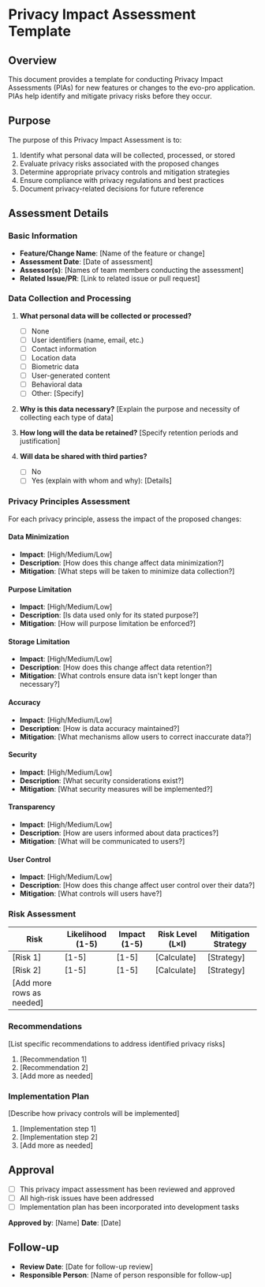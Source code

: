 # Privacy Impact Assessment Template

## Overview

This document provides a template for conducting Privacy Impact Assessments (PIAs) for new features or changes to the evo-pro application. PIAs help identify and mitigate privacy risks before they occur.

## Purpose

The purpose of this Privacy Impact Assessment is to:
1. Identify what personal data will be collected, processed, or stored
2. Evaluate privacy risks associated with the proposed changes
3. Determine appropriate privacy controls and mitigation strategies
4. Ensure compliance with privacy regulations and best practices
5. Document privacy-related decisions for future reference

## Assessment Details

### Basic Information

- **Feature/Change Name**: [Name of the feature or change]
- **Assessment Date**: [Date of assessment]
- **Assessor(s)**: [Names of team members conducting the assessment]
- **Related Issue/PR**: [Link to related issue or pull request]

### Data Collection and Processing

1. **What personal data will be collected or processed?**
   - [ ] None
   - [ ] User identifiers (name, email, etc.)
   - [ ] Contact information
   - [ ] Location data
   - [ ] Biometric data
   - [ ] User-generated content
   - [ ] Behavioral data
   - [ ] Other: [Specify]

2. **Why is this data necessary?**
   [Explain the purpose and necessity of collecting each type of data]

3. **How long will the data be retained?**
   [Specify retention periods and justification]

4. **Will data be shared with third parties?**
   - [ ] No
   - [ ] Yes (explain with whom and why): [Details]

### Privacy Principles Assessment

For each privacy principle, assess the impact of the proposed changes:

#### Data Minimization
- **Impact**: [High/Medium/Low]
- **Description**: [How does this change affect data minimization?]
- **Mitigation**: [What steps will be taken to minimize data collection?]

#### Purpose Limitation
- **Impact**: [High/Medium/Low]
- **Description**: [Is data used only for its stated purpose?]
- **Mitigation**: [How will purpose limitation be enforced?]

#### Storage Limitation
- **Impact**: [High/Medium/Low]
- **Description**: [How does this change affect data retention?]
- **Mitigation**: [What controls ensure data isn't kept longer than necessary?]

#### Accuracy
- **Impact**: [High/Medium/Low]
- **Description**: [How is data accuracy maintained?]
- **Mitigation**: [What mechanisms allow users to correct inaccurate data?]

#### Security
- **Impact**: [High/Medium/Low]
- **Description**: [What security considerations exist?]
- **Mitigation**: [What security measures will be implemented?]

#### Transparency
- **Impact**: [High/Medium/Low]
- **Description**: [How are users informed about data practices?]
- **Mitigation**: [What will be communicated to users?]

#### User Control
- **Impact**: [High/Medium/Low]
- **Description**: [How does this change affect user control over their data?]
- **Mitigation**: [What controls will users have?]

### Risk Assessment

| Risk | Likelihood (1-5) | Impact (1-5) | Risk Level (L×I) | Mitigation Strategy |
|------|-----------------|--------------|------------------|---------------------|
| [Risk 1] | [1-5] | [1-5] | [Calculate] | [Strategy] |
| [Risk 2] | [1-5] | [1-5] | [Calculate] | [Strategy] |
| [Add more rows as needed] | | | | |

### Recommendations

[List specific recommendations to address identified privacy risks]

1. [Recommendation 1]
2. [Recommendation 2]
3. [Add more as needed]

### Implementation Plan

[Describe how privacy controls will be implemented]

1. [Implementation step 1]
2. [Implementation step 2]
3. [Add more as needed]

## Approval

- [ ] This privacy impact assessment has been reviewed and approved
- [ ] All high-risk issues have been addressed
- [ ] Implementation plan has been incorporated into development tasks

**Approved by**: [Name]
**Date**: [Date]

## Follow-up

- **Review Date**: [Date for follow-up review]
- **Responsible Person**: [Name of person responsible for follow-up]